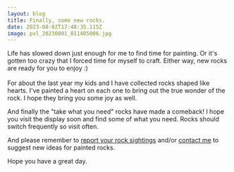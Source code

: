```yaml
---
layout: blog
title: Finally, some new rocks.
date: 2023-08-02T17:48:35.115Z
image: pxl_20230801_011405006.jpg
---
```

L﻿ife has slowed down just enough for me to find time for painting. Or it's gotten too crazy that I forced time for myself to craft. Either way, new rocks are ready for you to enjoy :) \
\
F﻿or about the last year my kids and I have collected rocks shaped like hearts. I've painted a heart on each one to bring out the true wonder of the rock. I hope they bring you some joy as well. 

A﻿nd finally the "take what you need" rocks have made a comeback! I hope you visit the display soon and find some of what you need. Rocks should switch frequently so visit often. 

A﻿nd please remember to [report your rock sightings](https://stonedtolife.com/report-a-rock-finding/) and/or [contact me](https://stonedtolife.com/contact/) to suggest new ideas for painted rocks. 

H﻿ope you have a great day.